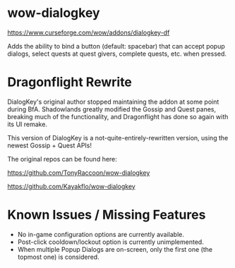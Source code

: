 # wow-dialogkey
https://www.curseforge.com/wow/addons/dialogkey-df

Adds the ability to bind a button (default: spacebar) that can accept popup dialogs, select quests at quest givers, complete quests, etc. when pressed.

# Dragonflight Rewrite
DialogKey's original author stopped maintaining the addon at some point during BfA. Shadowlands greatly modified the Gossip and Quest panes, breaking much of the functionality, and Dragonflight has done so again with its UI remake.

This version of DialogKey is a not-quite-entirely-rewritten version, using the newest Gossip + Quest APIs!

The original repos can be found here:

https://github.com/TonyRaccoon/wow-dialogkey

https://github.com/Kayakflo/wow-dialogkey

# Known Issues / Missing Features
- No in-game configuration options are currently available.
- Post-click cooldown/lockout option is currently unimplemented.
- When multiple Popup Dialogs are on-screen, only the first one (the topmost one) is considered.